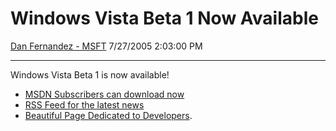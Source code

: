 <div id="page">

# Windows Vista Beta 1 Now Available

[Dan Fernandez -
MSFT](https://social.msdn.microsoft.com/profile/Dan%20Fernandez%20-%20MSFT)
7/27/2005 2:03:00 PM

-----

<div id="content">

Windows Vista Beta 1 is now available\!

  - [MSDN Subscribers can download
    now](http://msdn.microsoft.com/subscriptions/)
  - [RSS Feed for the latest
    news](http://msdn.microsoft.com/windowsvista/rss.xml)
  - [Beautiful Page Dedicated to
    Developers](http://msdn.microsoft.com/windowsvista/).

 

</div>

</div>
